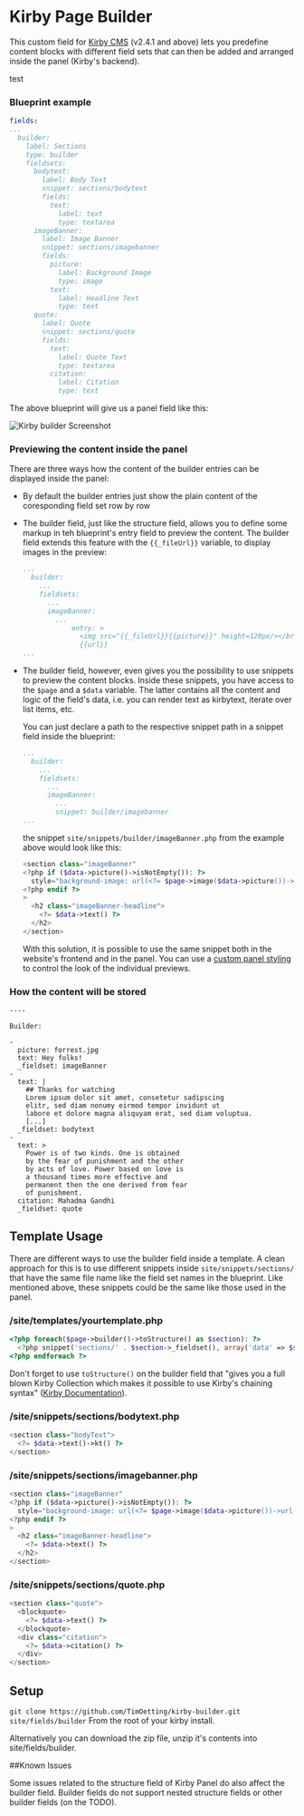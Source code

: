 # Kirby Page Builder

This custom field for [Kirby CMS](https://getkirby.com) (v2.4.1 and above) lets you predefine content blocks with different field sets that can then be added and arranged inside the panel (Kirby's backend).

test

### Blueprint example
```yaml
fields:
...
  builder:
    label: Sections
    type: builder
    fieldsets:
      bodytext:
        label: Body Text
        snippet: sections/bodytext
        fields:
          text:
            label: text
            type: textarea
      imageBanner:
        label: Image Banner
        snippet: sections/imagebanner
        fields:
          picture:
            label: Background Image
            type: image
          text:
            label: Headline Text
            type: text
      quote:
        label: Quote
        snippet: sections/quote
        fields:
          text:
            label: Quote Text
            type: textarea
          citation:
            label: Citation
            type: text
```


The above blueprint will give us a panel field like this:

![Kirby builder Screenshot](https://raw.githubusercontent.com/TimOetting/kirby-builder/master/PREVIEW.gif)

### Previewing the content inside the panel

There are three ways how the content of the builder entries can be displayed inside the panel:

- By default the builder entries just show the plain content of the coresponding field set row by row
- The builder field, just like the structure field, allows you to define some markup in teh blueprint's entry field to preview the content. The builder field extends this feature with the `{{_fileUrl}}` variable, to display images in the preview: 

	```yaml
	...
	  builder:
	    ...
	    fieldsets:
	      ...
	      imageBanner:
	        ...
			    entry: >
			      <img src="{{_fileUrl}}{{picture}}" height=120px/></br>
			      {{url}}
	...
	```


- The builder field, however, even gives you the possibility to use snippets to preview the content blocks. Inside these snippets, you have access to the `$page` and a `$data` variable. The latter contains all the content and logic of the field's data, i.e. you can render text as kirbytext, iterate over list items, etc.

	You can just declare a path to the respective snippet path in a snippet field inside the blueprint:
	
	```yaml
	...
	  builder:
	    ...
	    fieldsets:
	      ...
	      imageBanner:
	        ...
	        snippet: builder/imagebanner
	...
	```
	
	the snippet `site/snippets/builder/imageBanner.php` from the example above would look like this:
	
	```php
	<section class="imageBanner" 
	<?php if ($data->picture()->isNotEmpty()): ?>
	  style="background-image: url(<?= $page->image($data->picture())->url() ?>)"
	<?php endif ?>
	>
	  <h2 class="imageBanner-headline">
	    <?= $data->text() ?>
	  </h2>
	</section>
	```
	
	With this solution, it is possible to use the same snippet both in the website's frontend and in the panel. You can use a [custom panel styling](https://getkirby.com/docs/developer-guide/panel/css) to control the look of the individual previews.

### How the content will be stored

	----

	Builder: 
	
	- 
	  picture: forrest.jpg
	  text: Hey folks!
	  _fieldset: imageBanner
	- 
	  text: |
	    ## Thanks for watching
	    Lorem ipsum dolor sit amet, consetetur sadipscing 
	    elitr, sed diam nonumy eirmod tempor invidunt ut 
	    labore et dolore magna aliquyam erat, sed diam voluptua. 
	    [...]
	  _fieldset: bodytext
	- 
	  text: >
	    Power is of two kinds. One is obtained
	    by the fear of punishment and the other
	    by acts of love. Power based on love is
	    a thousand times more effective and
	    permanent then the one derived from fear
	    of punishment.
	  citation: Mahadma Gandhi
	  _fieldset: quote


## Template Usage

There are different ways to use the builder field inside a template. A clean approach for this is to use different snippets inside `site/snippets/sections/` that have the same file name like the field set names in the blueprint. Like mentioned above, these snippets could be the same like those used in the panel.

### /site/templates/yourtemplate.php

```php
<?php foreach($page->builder()->toStructure() as $section): ?>
  <?php snippet('sections/' . $section->_fieldset(), array('data' => $section)) ?>
<?php endforeach ?>
```
Don't forget to use `toStructure()` on the builder field that "gives you a full blown Kirby Collection which makes it possible to use Kirby's chaining syntax" ([Kirby Documentation](http://getkirby.com/docs/cheatsheet/field-methods/toStructure)).

### /site/snippets/sections/bodytext.php

``` php
<section class="bodyText">
  <?= $data->text()->kt() ?>
</section>
```

### /site/snippets/sections/imagebanner.php

``` php
<section class="imageBanner" 
<?php if ($data->picture()->isNotEmpty()): ?>
  style="background-image: url(<?= $page->image($data->picture())->url() ?>)"
<?php endif ?>
>
  <h2 class="imageBanner-headline">
    <?= $data->text() ?>
  </h2>
</section>
```

### /site/snippets/sections/quote.php

``` php
<section class="quote">
  <blockquote>
    <?= $data->text() ?>
  </blockquote>
  <div class="citation">
    <?= $data->citation() ?>
  </div>
</section>
```

## Setup

``git clone https://github.com/TimOetting/kirby-builder.git site/fields/builder``
From the root of your kirby install.

Alternatively you can download the zip file, unzip it's contents into site/fields/builder.

##Known Issues

Some issues related to the structure field of Kirby Panel do also affect the builder field.
Builder fields do not support nested structure fields or other builder fields (on the TODO).

 
